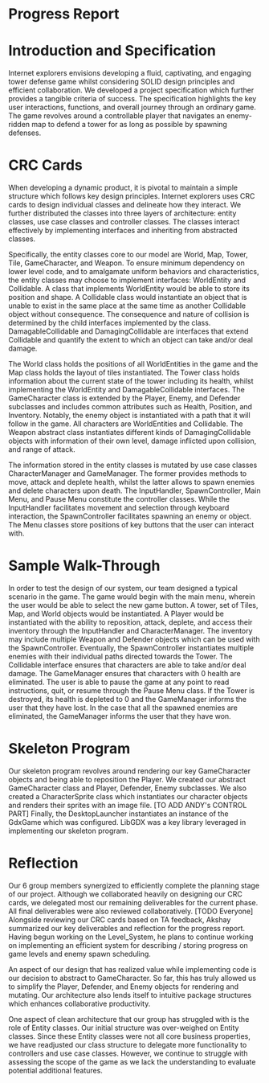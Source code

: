 # Progress Report

# Introduction and Specification

Internet explorers envisions developing a fluid, captivating, and engaging tower defense game whilst considering
SOLID design principles and efficient collaboration. We developed a project specification which further provides
a tangible criteria of success. The specification highlights the key user interactions, functions, and overall 
journey through an ordinary game. The game revolves around a controllable player that navigates an enemy-ridden map
to defend a tower for as long as possible by spawning defenses. 

# CRC Cards

When developing a dynamic product, it is pivotal to maintain a simple structure which follows key design principles. 
Internet explorers uses CRC cards to design individual classes and delineate how they interact. We further distributed 
the classes into three layers of architecture: entity classes, use case classes and controller classes. The classes 
interact effectively by implementing interfaces and inheriting from abstracted classes. 

Specifically, the entity classes core to our model are World, Map, Tower, Tile, GameCharacter<Abstract>, and 
Weapon<Abstract>. To ensure minimum dependency on lower level code, and to amalgamate uniform behaviors and 
characteristics, the entity classes may choose to implement interfaces: WorldEntity and Collidable. A class that 
implements WorldEntity would be able to store its position and shape. A Collidable class would instantiate an object 
that is unable to exist in the same place at the same time as another Collidable object without consequence. The 
consequence and nature of collision is determined by the child interfaces implemented by the class. DamagableCollidable 
and DamagingCollidable are interfaces that extend Collidable and quantify the extent to which an object can take and/or 
deal damage. 

The World class holds the positions of all WorldEntities in the game and the Map class holds the layout of tiles 
instantiated. The Tower class holds information about the current state of the tower including its health, whilst 
implementing the WorldEntity and DamagableCollidable interfaces. The GameCharacter class is extended by the 
Player, Enemy, and Defender subclasses and includes common attributes such as Health, Position, and Inventory. Notably,
the enemy object is instantiated with a path that it will follow in the game. All characters are WorldEntities and
Collidable. The Weapon abstract class instantiates different kinds of DamagingCollidable objects with information of
their own level, damage inflicted upon collision, and range of attack. 

The information stored in the entity classes is mutated by use case classes CharacterManager and GameManager. The
former provides methods to move, attack and deplete health, whilst the latter allows to spawn enemies and delete
characters upon death. The InputHandler, SpawnController, Main Menu, and Pause Menu constitute the controller classes.
While the InputHandler facilitates movement and selection through keyboard interaction, the SpawnController facilitates
spawning an enemy or object. The Menu classes store positions of key buttons that the user can interact with.

# Sample Walk-Through

In order to test the design of our system, our team designed a typical scenario in the game. The game would begin
with the main menu, wherein the user would be able to select the new game button. A tower, set of Tiles, Map, and World
objects would be instantiated. A Player would be instantiated with the ability to reposition, attack, deplete, and 
access their inventory through the InputHandler and CharacterManager. The inventory may include multiple Weapon and 
Defender objects which can be used with the SpawnController. Eventually, the SpawnController instantiates multiple
enemies with their individual paths directed towards the Tower. The Collidable interface ensures that characters are
able to take and/or deal damage. The GameManager ensures that characters with 0 health are eliminated. The user is 
able to pause the game at any point to read instructions, quit, or resume through the Pause Menu class. If the Tower
is destroyed, its health is depleted to 0 and the GameManager informs the user that they have lost. In the case that
all the spawned enemies are eliminated, the GameManager informs the user that they have won. 

# Skeleton Program

Our skeleton program revolves around rendering our key GameCharacter objects and being able to reposition the Player. We
created our abstract GameCharacter class and Player, Defender, Enemy subclasses. We also created a CharacterSprite class
which instantiates our character objects and renders their sprites with an image file. [TO ADD ANDY's CONTROL PART] 
Finally, the DesktopLauncher instantiates an instance of the GdxGame which was configured. LibGDX was a key library 
leveraged in implementing our skeleton program. 

# Reflection

Our 6 group members synergized to efficiently complete the planning stage of our project. Although we collaborated
heavily on designing our CRC cards, we delegated most our remaining deliverables for the current phase. All final
deliverables were also reviewed collaboratively. [TODO Everyone] 
Alongside reviewing our CRC cards based on TA feedback, Akshay summarized our key deliverables and reflection for the 
progress report. Having begun working on the Level_System, he plans to continue working on implementing an efficient 
system for describing / storing progress on game levels and enemy spawn scheduling. 

An aspect of our design that has realized value while implementing code is our decision to abstract to GameCharacter. So
far, this has truly allowed us to simplify the Player, Defender, and Enemy objects for rendering and mutating. Our 
architecture also lends itself to intuitive package structures which enhances collaborative productivity. 

One aspect of clean architecture that our group has struggled with is the role of Entity classes. Our initial structure
was over-weighed on Entity classes. Since these Entity classes were not all core business properties, we have readjusted
our class structure to delegate more functionality to controllers and use case classes. However, we continue to struggle
with assessing the scope of the game as we lack the understanding to evaluate potential additional features.